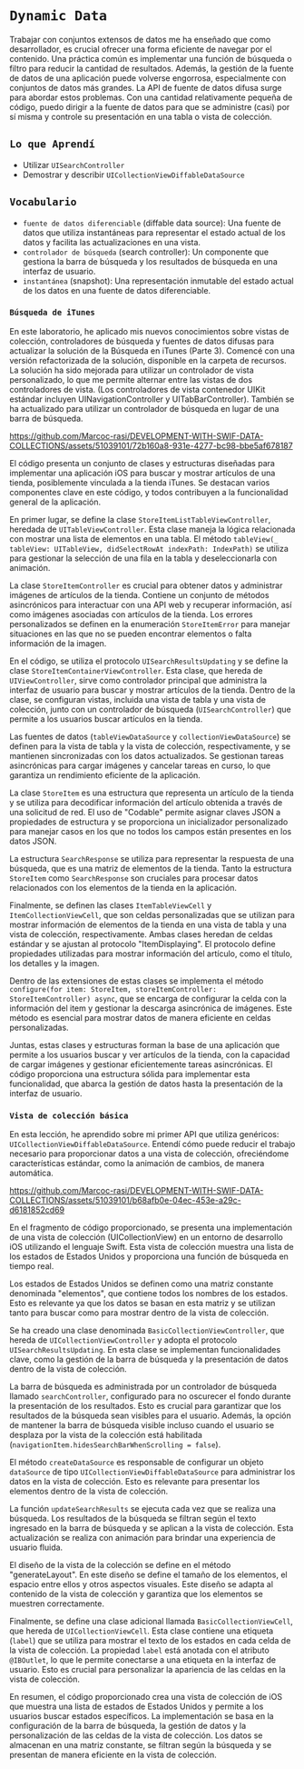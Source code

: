 # `Dynamic Data`

Trabajar con conjuntos extensos de datos me ha enseñado que como desarrollador, es crucial ofrecer una forma eficiente de navegar por el contenido. Una práctica común es implementar una función de búsqueda o filtro para reducir la cantidad de resultados. Además, la gestión de la fuente de datos de una aplicación puede volverse engorrosa, especialmente con conjuntos de datos más grandes. La API de fuente de datos difusa surge para abordar estos problemas. Con una cantidad relativamente pequeña de código, puedo dirigir a la fuente de datos para que se administre (casi) por sí misma y controle su presentación en una tabla o vista de colección.

## `Lo que Aprendí`

- Utilizar `UISearchController`
- Demostrar y describir `UICollectionViewDiffableDataSource`

## `Vocabulario`
- `fuente de datos diferenciable` (diffable data source): Una fuente de datos que utiliza instantáneas para representar el estado actual de los datos y facilita las actualizaciones en una vista.
- `controlador de búsqueda` (search controller): Un componente que gestiona la barra de búsqueda y los resultados de búsqueda en una interfaz de usuario.
- `instantánea` (snapshot): Una representación inmutable del estado actual de los datos en una fuente de datos diferenciable.

### `Búsqueda de iTunes`

En este laboratorio, he aplicado mis nuevos conocimientos sobre vistas de colección, controladores de búsqueda y fuentes de datos difusas para actualizar la solución de la Búsqueda en iTunes (Parte 3). Comencé con una versión refactorizada de la solución, disponible en la carpeta de recursos. La solución ha sido mejorada para utilizar un controlador de vista personalizado, lo que me permite alternar entre las vistas de dos controladores de vista. (Los controladores de vista contenedor UIKit estándar incluyen UINavigationController y UITabBarController). También se ha actualizado para utilizar un controlador de búsqueda en lugar de una barra de búsqueda.

https://github.com/Marcoc-rasi/DEVELOPMENT-WITH-SWIF-DATA-COLLECTIONS/assets/51039101/72b160a8-931e-4277-bc98-bbe5af678187

El código presenta un conjunto de clases y estructuras diseñadas para implementar una aplicación iOS para buscar y mostrar artículos de una tienda, posiblemente vinculada a la tienda iTunes. Se destacan varios componentes clave en este código, y todos contribuyen a la funcionalidad general de la aplicación.

En primer lugar, se define la clase `StoreItemListTableViewController`, heredada de `UITableViewController`. Esta clase maneja la lógica relacionada con mostrar una lista de elementos en una tabla. El método `tableView(_ tableView: UITableView, didSelectRowAt indexPath: IndexPath)` se utiliza para gestionar la selección de una fila en la tabla y deseleccionarla con animación.

La clase `StoreItemController` es crucial para obtener datos y administrar imágenes de artículos de la tienda. Contiene un conjunto de métodos asincrónicos para interactuar con una API web y recuperar información, así como imágenes asociadas con artículos de la tienda. Los errores personalizados se definen en la enumeración `StoreItemError` para manejar situaciones en las que no se pueden encontrar elementos o falta información de la imagen.

En el código, se utiliza el protocolo `UISearchResultsUpdating` y se define la clase `StoreItemContainerViewController`. Esta clase, que hereda de `UIViewController`, sirve como controlador principal que administra la interfaz de usuario para buscar y mostrar artículos de la tienda. Dentro de la clase, se configuran vistas, incluida una vista de tabla y una vista de colección, junto con un controlador de búsqueda (`UISearchController`) que permite a los usuarios buscar artículos en la tienda.

Las fuentes de datos (`tableViewDataSource` y `collectionViewDataSource`) se definen para la vista de tabla y la vista de colección, respectivamente, y se mantienen sincronizadas con los datos actualizados. Se gestionan tareas asincrónicas para cargar imágenes y cancelar tareas en curso, lo que garantiza un rendimiento eficiente de la aplicación.

La clase `StoreItem` es una estructura que representa un artículo de la tienda y se utiliza para decodificar información del artículo obtenida a través de una solicitud de red. El uso de "Codable" permite asignar claves JSON a propiedades de estructura y se proporciona un inicializador personalizado para manejar casos en los que no todos los campos están presentes en los datos JSON.

La estructura `SearchResponse` se utiliza para representar la respuesta de una búsqueda, que es una matriz de elementos de la tienda. Tanto la estructura `StoreItem` como `SearchResponse` son cruciales para procesar datos relacionados con los elementos de la tienda en la aplicación.

Finalmente, se definen las clases `ItemTableViewCell` y `ItemCollectionViewCell`, que son celdas personalizadas que se utilizan para mostrar información de elementos de la tienda en una vista de tabla y una vista de colección, respectivamente. Ambas clases heredan de celdas estándar y se ajustan al protocolo "ItemDisplaying". El protocolo define propiedades utilizadas para mostrar información del artículo, como el título, los detalles y la imagen.

Dentro de las extensiones de estas clases se implementa el método `configure(for item: StoreItem, storeItemController: StoreItemController) async`, que se encarga de configurar la celda con la información del item y gestionar la descarga asincrónica de imágenes. Este método es esencial para mostrar datos de manera eficiente en celdas personalizadas.

Juntas, estas clases y estructuras forman la base de una aplicación que permite a los usuarios buscar y ver artículos de la tienda, con la capacidad de cargar imágenes y gestionar eficientemente tareas asincrónicas. El código proporciona una estructura sólida para implementar esta funcionalidad, que abarca la gestión de datos hasta la presentación de la interfaz de usuario.

### `Vista de colección básica`

En esta lección, he aprendido sobre mi primer API que utiliza genéricos: `UICollectionViewDiffableDataSource`. Entendí cómo puede reducir el trabajo necesario para proporcionar datos a una vista de colección, ofreciéndome características estándar, como la animación de cambios, de manera automática.

https://github.com/Marcoc-rasi/DEVELOPMENT-WITH-SWIF-DATA-COLLECTIONS/assets/51039101/b68afb0e-04ec-453e-a29c-d6181852cd69

En el fragmento de código proporcionado, se presenta una implementación de una vista de colección (UICollectionView) en un entorno de desarrollo iOS utilizando el lenguaje Swift. Esta vista de colección muestra una lista de los estados de Estados Unidos y proporciona una función de búsqueda en tiempo real.

Los estados de Estados Unidos se definen como una matriz constante denominada "elementos", que contiene todos los nombres de los estados. Esto es relevante ya que los datos se basan en esta matriz y se utilizan tanto para buscar como para mostrar dentro de la vista de colección.

Se ha creado una clase denominada `BasicCollectionViewController`, que hereda de `UICollectionViewController` y adopta el protocolo `UISearchResultsUpdating`. En esta clase se implementan funcionalidades clave, como la gestión de la barra de búsqueda y la presentación de datos dentro de la vista de colección.

La barra de búsqueda es administrada por un controlador de búsqueda llamado `searchController`, configurado para no oscurecer el fondo durante la presentación de los resultados. Esto es crucial para garantizar que los resultados de la búsqueda sean visibles para el usuario. Además, la opción de mantener la barra de búsqueda visible incluso cuando el usuario se desplaza por la vista de la colección está habilitada (`navigationItem.hidesSearchBarWhenScrolling = false`).

El método `createDataSource` es responsable de configurar un objeto `dataSource` de tipo `UICollectionViewDiffableDataSource` para administrar los datos en la vista de colección. Esto es relevante para presentar los elementos dentro de la vista de colección.

La función `updateSearchResults` se ejecuta cada vez que se realiza una búsqueda. Los resultados de la búsqueda se filtran según el texto ingresado en la barra de búsqueda y se aplican a la vista de colección. Esta actualización se realiza con animación para brindar una experiencia de usuario fluida.

El diseño de la vista de la colección se define en el método "generateLayout". En este diseño se define el tamaño de los elementos, el espacio entre ellos y otros aspectos visuales. Este diseño se adapta al contenido de la vista de colección y garantiza que los elementos se muestren correctamente.

Finalmente, se define una clase adicional llamada `BasicCollectionViewCell`, que hereda de `UICollectionViewCell`. Esta clase contiene una etiqueta (`label`) que se utiliza para mostrar el texto de los estados en cada celda de la vista de colección. La propiedad `label` está anotada con el atributo `@IBOutlet`, lo que le permite conectarse a una etiqueta en la interfaz de usuario. Esto es crucial para personalizar la apariencia de las celdas en la vista de colección.

En resumen, el código proporcionado crea una vista de colección de iOS que muestra una lista de estados de Estados Unidos y permite a los usuarios buscar estados específicos. La implementación se basa en la configuración de la barra de búsqueda, la gestión de datos y la personalización de las celdas de la vista de colección. Los datos se almacenan en una matriz constante, se filtran según la búsqueda y se presentan de manera eficiente en la vista de colección.

